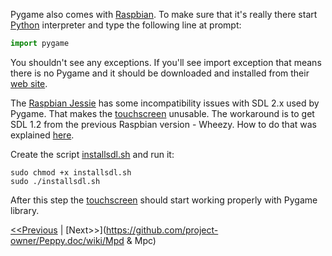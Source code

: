 Pygame also comes with [Raspbian](https://github.com/project-owner/Peppy.doc/wiki/Raspbian). To make sure that it's really there start [Python](https://github.com/project-owner/Peppy.doc/wiki/Python) interpreter and type the following line at prompt:
```python
import pygame
```
You shouldn't see any exceptions. If you'll see import exception that means there is no Pygame and it should be downloaded and installed from their [web site](http://www.pygame.org/download.shtml).

The [Raspbian Jessie](https://github.com/project-owner/Peppy.doc/wiki/Raspbian) has some incompatibility issues with SDL 2.x used by Pygame. That makes the [touchscreen](https://github.com/project-owner/Peppy.doc/wiki/Touchscreen) unusable. The workaround is to get SDL 1.2 from the previous Raspbian version - Wheezy. How to do that was explained [here](https://learn.adafruit.com/adafruit-2-4-pitft-hat-with-resistive-touchscreen-mini-kit/pitft-pygame-tips).

Create the script [installsdl.sh](https://github.com/project-owner/Peppy.doc/blob/master/files/installsdl.sh) and run it:
```
sudo chmod +x installsdl.sh
sudo ./installsdl.sh
```
After this step the [touchscreen](https://github.com/project-owner/Peppy.doc/wiki/Python) should start working properly with Pygame library.

[<<Previous](https://github.com/project-owner/Peppy.doc/wiki/Python) | [Next>>](https://github.com/project-owner/Peppy.doc/wiki/Mpd & Mpc)